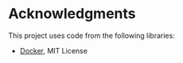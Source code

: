 # Acknowledgments

This project uses code from the following libraries:

* [Docker](https://example.com), MIT License
